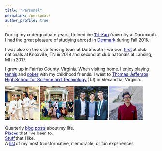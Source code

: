 ```yaml
---
title: "Personal"
permalink: /personal/
author_profile: true
---
```


During my undergraduate years, I joined the <a href="https://en.wikipedia.org/wiki/Kappa_Kappa_Kappa" style="color:navy" target="_blank">Tri-Kap</a> fraternity at Dartmouth. I had the great pleasure of studying abroad in <a href="https://jasonwei20.github.io/posts/2018/12/blog-post-7/" style="color:navy" target="_blank">Denmark</a> during Fall 2018.

I was also on the club fencing team at Dartmouth - we won <a href="http://www.thedartmouth.com/article/2018/04/dartmouth-fencing-club" style="color:navy" target="_blank">first</a> at club nationals at Knoxville, TN in 2018 and second at club nationals at Lansing, MI in 2017.

I grew up in Fairfax County, Virginia. When visiting home, I enjoy playing <a href="https://www.youtube.com/watch?v=BR-q7Vw2nUQ" style="color:navy" target="_blank">tennis</a> and <a href="https://www.youtube.com/watch?v=mPmcU8u8MEc" style="color:navy" target="_blank">poker</a> with my childhood friends. I went to <a href="https://www.newsweek.com/2014/09/19/number-1-high-school-america-offers-real-head-start-268693.html" style="color:navy" target="_blank">Thomas Jefferson High School for Science and Technology</a> (TJ) in Alexandria, Virginia. 

<img src="/images/personal_1.jpg" width="22%">
<img src="/images/personal_2.jpg" width="22%">
<img src="/images/personal_3.jpg" width="22%">
<img src="/images/personal_4.jpg" width="22%">

Quarterly <a href="https://jasonwei20.github.io/blog_posts/" style="color:navy">blog posts</a> about my life.  
<a href="https://jasonwei20.github.io/places_ive_been/" style="color:navy">Places</a> that I've been to.  
<a href="https://jasonwei20.github.io/stuff_i_like/" style="color:navy">Stuff</a> that I like.  
A <a href="https://jasonwei20.github.io/life_experiences/" style="color:navy">list</a> of my most transformative, memorable, or fun experiences.  
